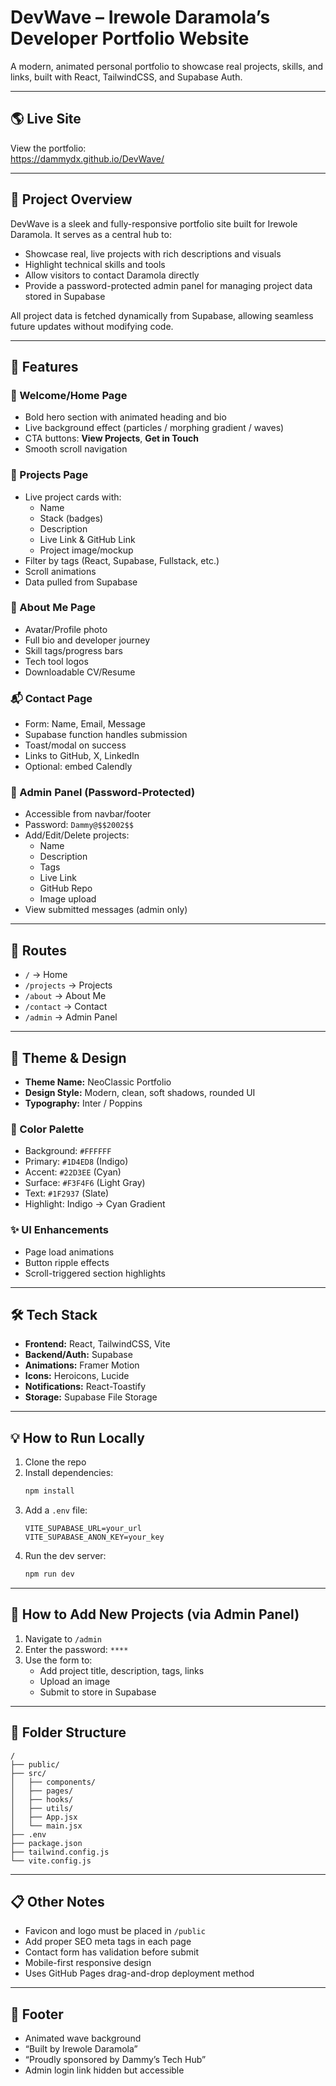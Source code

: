 # DevWave – Irewole Daramola’s Developer Portfolio Website

A modern, animated personal portfolio to showcase real projects, skills, and links, built with React, TailwindCSS, and Supabase Auth.

---

## 🌎 Live Site
View the portfolio:    
https://dammydx.github.io/DevWave/

---

## 📄 Project Overview
DevWave is a sleek and fully-responsive portfolio site built for Irewole Daramola. It serves as a central hub to:

- Showcase real, live projects with rich descriptions and visuals
- Highlight technical skills and tools
- Allow visitors to contact Daramola directly
- Provide a password-protected admin panel for managing project data stored in Supabase

All project data is fetched dynamically from Supabase, allowing seamless future updates without modifying code.

---

## 🔮 Features

### 🚀 Welcome/Home Page
- Bold hero section with animated heading and bio
- Live background effect (particles / morphing gradient / waves)
- CTA buttons: **View Projects**, **Get in Touch**
- Smooth scroll navigation

### 📂 Projects Page
- Live project cards with:
  - Name
  - Stack (badges)
  - Description
  - Live Link & GitHub Link
  - Project image/mockup
- Filter by tags (React, Supabase, Fullstack, etc.)
- Scroll animations
- Data pulled from Supabase

### 🤵 About Me Page
- Avatar/Profile photo
- Full bio and developer journey
- Skill tags/progress bars
- Tech tool logos
- Downloadable CV/Resume

### 📬 Contact Page
- Form: Name, Email, Message
- Supabase function handles submission
- Toast/modal on success
- Links to GitHub, X, LinkedIn
- Optional: embed Calendly

### 🚪 Admin Panel (Password-Protected)
- Accessible from navbar/footer
- Password: `Dammy@$$2002$$`
- Add/Edit/Delete projects:
  - Name
  - Description
  - Tags
  - Live Link
  - GitHub Repo
  - Image upload
- View submitted messages (admin only)

---

## 📍 Routes
- `/` → Home
- `/projects` → Projects
- `/about` → About Me
- `/contact` → Contact
- `/admin` → Admin Panel

---

## 🎨 Theme & Design
- **Theme Name:** NeoClassic Portfolio
- **Design Style:** Modern, clean, soft shadows, rounded UI
- **Typography:** Inter / Poppins

### 🌈 Color Palette
- Background: `#FFFFFF`
- Primary: `#1D4ED8` (Indigo)
- Accent: `#22D3EE` (Cyan)
- Surface: `#F3F4F6` (Light Gray)
- Text: `#1F2937` (Slate)
- Highlight: Indigo → Cyan Gradient

### ✨ UI Enhancements
- Page load animations
- Button ripple effects
- Scroll-triggered section highlights

---

## 🛠️ Tech Stack
- **Frontend:** React, TailwindCSS, Vite
- **Backend/Auth:** Supabase
- **Animations:** Framer Motion
- **Icons:** Heroicons, Lucide
- **Notifications:** React-Toastify
- **Storage:** Supabase File Storage

---

## 💡 How to Run Locally
1. Clone the repo
2. Install dependencies:
   ```bash
   npm install
   ```
3. Add a `.env` file:
   ```env
   VITE_SUPABASE_URL=your_url
   VITE_SUPABASE_ANON_KEY=your_key
   ```
4. Run the dev server:
   ```bash
   npm run dev
   ```

---

## 📆 How to Add New Projects (via Admin Panel)
1. Navigate to `/admin`
2. Enter the password: `****`
3. Use the form to:
   - Add project title, description, tags, links
   - Upload an image
   - Submit to store in Supabase

---

## 🔷 Folder Structure
```
/
├── public/
├── src/
│   ├── components/
│   ├── pages/
│   ├── hooks/
│   ├── utils/
│   ├── App.jsx
│   └── main.jsx
├── .env
├── package.json
├── tailwind.config.js
└── vite.config.js
```

---

## 📋 Other Notes
- Favicon and logo must be placed in `/public`
- Add proper SEO meta tags in each page
- Contact form has validation before submit
- Mobile-first responsive design
- Uses GitHub Pages drag-and-drop deployment method

---

## 📎 Footer
- Animated wave background
- “Built by Irewole Daramola”
- “Proudly sponsored by Dammy’s Tech Hub”
- Admin login link hidden but accessible

